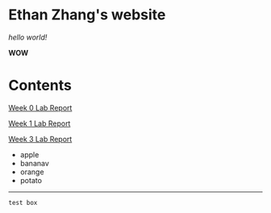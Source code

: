 # Ethan Zhang's website

_hello world!_

**WOW**

# Contents
[Week 0 Lab Report](lab-report-1-week-0.html)

[Week 1 Lab Report](lab-report-2-week-1.html)

[Week 3 Lab Report](lab-report-3-week-3.html)



- apple
- bananav
- orange
- potato

---

`test box`
